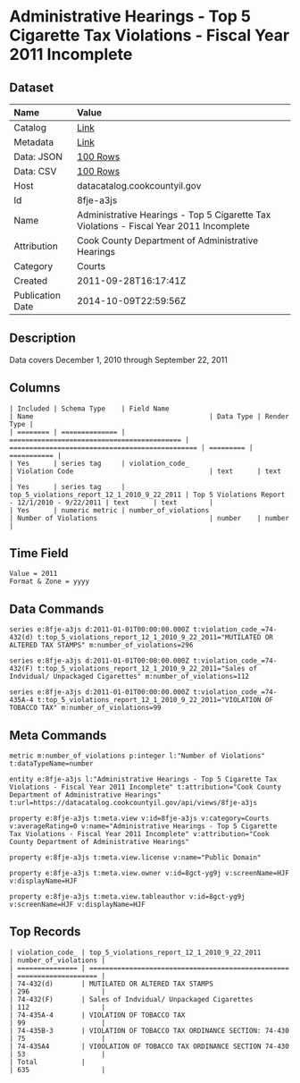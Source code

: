 # Administrative Hearings - Top 5 Cigarette Tax Violations - Fiscal Year 2011 Incomplete

## Dataset

| Name | Value |
| :--- | :---- |
| Catalog | [Link](https://catalog.data.gov/dataset/administrative-hearings-top-5-cigarette-tax-violations-fiscal-year-2011-incomplete-db887) |
| Metadata | [Link](https://datacatalog.cookcountyil.gov/api/views/8fje-a3js) |
| Data: JSON | [100 Rows](https://datacatalog.cookcountyil.gov/api/views/8fje-a3js/rows.json?max_rows=100) |
| Data: CSV | [100 Rows](https://datacatalog.cookcountyil.gov/api/views/8fje-a3js/rows.csv?max_rows=100) |
| Host | datacatalog.cookcountyil.gov |
| Id | 8fje-a3js |
| Name | Administrative Hearings - Top 5 Cigarette Tax Violations - Fiscal Year 2011 Incomplete |
| Attribution | Cook County Department of Administrative Hearings |
| Category | Courts |
| Created | 2011-09-28T16:17:41Z |
| Publication Date | 2014-10-09T22:59:56Z |

## Description

Data covers December 1, 2010 through September 22, 2011

## Columns

```ls
| Included | Schema Type    | Field Name                                  | Name                                            | Data Type | Render Type |
| ======== | ============== | =========================================== | =============================================== | ========= | =========== |
| Yes      | series tag     | violation_code_                             | Violation Code                                  | text      | text        |
| Yes      | series tag     | top_5_violations_report_12_1_2010_9_22_2011 | Top 5 Violations Report - 12/1/2010 - 9/22/2011 | text      | text        |
| Yes      | numeric metric | number_of_violations                        | Number of Violations                            | number    | number      |
```

## Time Field

```ls
Value = 2011
Format & Zone = yyyy
```

## Data Commands

```ls
series e:8fje-a3js d:2011-01-01T00:00:00.000Z t:violation_code_=74-432(d) t:top_5_violations_report_12_1_2010_9_22_2011="MUTILATED OR ALTERED TAX STAMPS" m:number_of_violations=296

series e:8fje-a3js d:2011-01-01T00:00:00.000Z t:violation_code_=74-432(F) t:top_5_violations_report_12_1_2010_9_22_2011="Sales of Indvidual/ Unpackaged Cigarettes" m:number_of_violations=112

series e:8fje-a3js d:2011-01-01T00:00:00.000Z t:violation_code_=74-435A-4 t:top_5_violations_report_12_1_2010_9_22_2011="VIOLATION OF TOBACCO TAX" m:number_of_violations=99
```

## Meta Commands

```ls
metric m:number_of_violations p:integer l:"Number of Violations" t:dataTypeName=number

entity e:8fje-a3js l:"Administrative Hearings - Top 5 Cigarette Tax Violations - Fiscal Year 2011 Incomplete" t:attribution="Cook County Department of Administrative Hearings" t:url=https://datacatalog.cookcountyil.gov/api/views/8fje-a3js

property e:8fje-a3js t:meta.view v:id=8fje-a3js v:category=Courts v:averageRating=0 v:name="Administrative Hearings - Top 5 Cigarette Tax Violations - Fiscal Year 2011 Incomplete" v:attribution="Cook County Department of Administrative Hearings"

property e:8fje-a3js t:meta.view.license v:name="Public Domain"

property e:8fje-a3js t:meta.view.owner v:id=8gct-yg9j v:screenName=HJF v:displayName=HJF

property e:8fje-a3js t:meta.view.tableauthor v:id=8gct-yg9j v:screenName=HJF v:displayName=HJF
```

## Top Records

```ls
| violation_code_ | top_5_violations_report_12_1_2010_9_22_2011        | number_of_violations | 
| =============== | ================================================== | ==================== | 
| 74-432(d)       | MUTILATED OR ALTERED TAX STAMPS                    | 296                  | 
| 74-432(F)       | Sales of Indvidual/ Unpackaged Cigarettes          | 112                  | 
| 74-435A-4       | VIOLATION OF TOBACCO TAX                           | 99                   | 
| 74-435B-3       | VIOLATION OF TOBACCO TAX ORDINANCE SECTION: 74-430 | 75                   | 
| 74-435A4        | VI0OLATION OF TOBACCO TAX ORDINANCE SECTION 74-430 | 53                   | 
| Total           |                                                    | 635                  | 
```